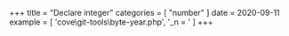 +++
title = "Declare integer"
categories = [ "number" ]
date = 2020-09-11
example = [
   'cove\git-tools\byte-year.php', '_n = '
]
+++
